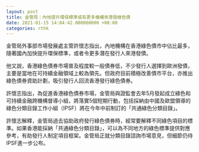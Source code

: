 ```yaml
---
layout: post
title: 金管局：內地提升環保標準或有更多機構來港發綠色債
date: 2021-01-15 14:04:42.000000000 +08:00
categories: rthk
---
```


金管局外事部市場發展處主管許懷志指出，內地機構在香港綠色債市中佔比最多，隨著國內加快提升環保標準，或者令更多潛在發行人來港發債。

他又說，香港綠色債券市場普及程度較一般債券低，不少發行人選擇到歐洲發債，主要是當地在可持續金融領域上較為領先。但政府目前積極改善債市平台，亦推出綠色債券資助計劃，吸引發行人回流香港發行綠色債券。

許懷志指出，為促進香港綠色債券市場，金管局與證監會去年5月發起成立綠色和可持續金融跨機構督導小組，將落實5個短期行動，包括採納由中國及歐盟領導的綠色分類目錄工作小組（IPSF）將在今年中前制訂的「共通綠色分類目錄」。

許懷志解釋，金管局過去協助政府發行綠色債券時，經常要解釋不同綠色項目的標準。如果香港能採納「共通綠色分類目錄」，可以為不同地方的綠色標準提供對應參考，有助發行人制定項目框架。金管局正就分類目錄諮詢市場意見，但細節仍待IPSF進一步公布。
